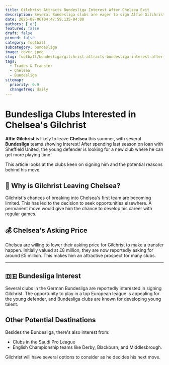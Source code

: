 ```yaml
---
title: Gilchrist Attracts Bundesliga Interest After Chelsea Exit
description: Several Bundesliga clubs are eager to sign Alfie Gilchrist from Chelsea this summer.
date: 2025-08-06T04:47:59.135-04:00
authors: ['e']
featured: false
draft: false
pinned: false
category: football
subcategory: bundesliga
image: cover.jpeg
slug: football/bundesliga/gilchrist-attracts-bundesliga-interest-after-chelsea-exit
tags:
  - Trades & Transfer
  - Chelsea
  - Bundesliga
sitemap:
  priority: 0.9
  changefreq: daily
---
```


# Bundesliga Clubs Interested in Chelsea's Gilchrist

**Alfie Gilchrist** is likely to leave **Chelsea** this summer, with several **Bundesliga** teams showing interest! After spending last season on loan with Sheffield United, the young defender is looking for a new club where he can get more playing time.

This article looks at the clubs keen on signing him and the potential reasons behind his move.

## 🤔 Why is Gilchrist Leaving Chelsea?

Gilchrist's chances of breaking into Chelsea's first team are becoming limited. This has led to the decision to seek opportunities elsewhere. A permanent move would give him the chance to develop his career with regular games.

## 💰 Chelsea's Asking Price

Chelsea are willing to lower their asking price for Gilchrist to make a transfer happen. Initially valued at £8 million, they are now reportedly asking for around £5 million. This makes him an attractive prospect for many clubs.

---

## 🇩🇪 Bundesliga Interest

Several clubs in the German Bundesliga are reportedly interested in signing Gilchrist. The opportunity to play in a top European league is appealing for the young defender, and Bundesliga clubs are known for developing young talent.

## Other Potential Destinations

Besides the Bundesliga, there's also interest from:

- Clubs in the Saudi Pro League
- English Championship teams like Derby, Blackburn, and Middlesbrough.

Gilchrist will have several options to consider as he decides his next move.
